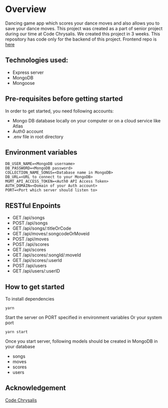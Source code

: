 # Overview 
Dancing game app which scores your dance moves and also allows you to save your dance moves. This project was created as a part of senior project during our time at Code Chrysalis. We created this project in 3 weeks. This repository has code only for the backend of this project. Frontend repo is [here](https://github.com/crazy-bananas/boogie-woogie)

## Technologies used:

- Express server
- MongoDB
- Mongoose

## Pre-requisites before getting started
In order to get started, you need following accounts:

- Mongo DB database locally on your computer or on a cloud service like Atlas
- Auth0 account
- .env file in root directory

## Environment variables
```
DB_USER_NAME=<MongoDB username>
DB_PASSWORD=<MongoDB password>
COLLECTION_NAME_SONGS=<Database name in MongoDB>
DB_URL=<URL to connect to your MongoDB>
MGMT_API_ACCESS_TOKEN=<Auth0 API Access Token>
AUTH_DOMAIN=<Domain of your Auth account>
PORT=<Port which server should listen to>
``` 

## RESTful Enpoints
- GET /api/songs  
- POST /api/songs  
- GET /api/songs/:titleOrCode  
- GET /api/moves/:songcodeOrMoveid  
- POST /api/moves  
- POST /api/scores  
- GET /api/scores  
- GET /api/scores/:songId/:moveId  
- GET /api/scores/:userId  
- POST /api/users  
- GET /api/users/:userID  

## How to get started

To install dependencies
```
yarn
```
Start the server on PORT specified in environment variables Or your system port
```
yarn start
```
Once you start server, following models should be created in MongoDB in your database
- songs
- moves
- scores
- users

## Acknowledgement
[Code Chrysalis](https://www.codechrysalis.io/)
